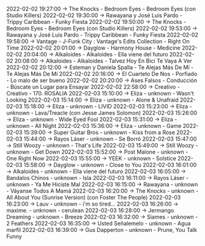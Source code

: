 2022-02-02 19:27:00 -> The Knocks - Bedroom Eyes - Bedroom Eyes (con Studio Killers)
2022-02-02 19:30:00 -> Rawayana y José Luis Pardo - Trippy Caribbean - Funky Fiesta
2022-02-02 19:50:00 -> The Knocks - Bedroom Eyes - Bedroom Eyes (con Studio Killers)
2022-02-02 19:53:00 -> Rawayana y José Luis Pardo - Trippy Caribbean - Funky Fiesta
2022-02-02 19:58:00 -> Vantage - J-Funk City : Vantage's Edits Collection - Right On Time
2022-02-02 20:01:00 -> Dayglow - Harmony House - Medicine
2022-02-02 20:04:00 -> Alkaloides - Alkaloides - Ella viene del futuro
2022-02-02 20:08:00 -> Alkaloides - Alkaloides - Talvez Hoy En Bici Te Vaya A Ver
2022-02-02 20:12:00 -> Esteman y Daniela Spalla - Te Alejas Más De Mí - Te Alejas Más De Mí
2022-02-02 20:16:00 -> El Cuarteto De Nos - Porfiado - Lo malo de ser bueno
2022-02-02 20:20:00 -> Ases Falsos - Conducción - Búscate un Lugar para Ensayar
2022-02-02 22:58:00 -> Creativo - Creativo - 170. ROSALIA
2022-02-03 15:10:00 -> Eliza - unknown - Wasn't Looking
2022-02-03 15:14:00 -> Eliza - unknown - Alone & Unafraid
2022-02-03 15:18:00 -> Eliza - unknown - LIVID
2022-02-03 15:23:00 -> Eliza - unknown - Lava/Treacle (con Jesse James Solomon)
2022-02-03 15:26:00 -> Eliza - unknown - Wide Eyed Fool
2022-02-03 15:31:00 -> Eliza - unknown - All Night
2022-02-03 15:36:00 -> Eliza - unknown - Game
2022-02-03 15:39:00 -> Super Guitar Bros - unknown - Kiss from a Rose
2022-02-03 15:44:00 -> Rayos Láser - unknown - Se Borró
2022-02-03 15:47:00 -> Still Woozy - unknown - That's Life
2022-02-03 15:49:00 -> Still Woozy - unknown - Get Down
2022-02-03 15:52:00 -> Post Malone - unknown - One Right Now
2022-02-03 15:55:00 -> YEEK - unknown - Solstice
2022-02-03 15:58:00 -> Dayglow - unknown - Close to You
2022-02-03 16:01:00 -> Alkaloides - unknown - Ella viene del futuro
2022-02-03 16:05:00 -> Bandalos Chinos - unknown - Isla
2022-02-03 16:11:00 -> Rayos Láser - unknown - Ya Me Hiciste Mal
2022-02-03 16:15:00 -> Rawayana - unknown - Váyanse Todos A Mamá
2022-02-03 16:20:00 -> The Knocks - unknown - All About You (Sunrise Version) (con Foster The People)
2022-02-03 16:23:00 -> Lauv - unknown - i'm so tired...
2022-02-03 16:26:00 -> maxime. - unknown - cerulean
2022-02-03 16:28:00 -> Jermango Dreaming - unknown - Breeze
2022-02-03 16:32:00 -> Siames - unknown - 2 Feathers
2022-02-03 16:35:00 -> Usted Señalemelo - unknown - Agua marfil
2022-02-03 16:39:00 -> Gus Dapperton - unknown - Prune, You Talk Funny

